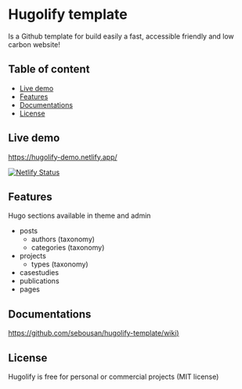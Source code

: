 # Hugolify template

Is a Github template for build easily a fast, accessible friendly and low carbon website!

## Table of content
- [Live demo](#live-demo)
- [Features](#features)
- [Documentations](#documentations)
- [License](#license)

## Live demo
https://hugolify-demo.netlify.app/

[![Netlify Status](https://api.netlify.com/api/v1/badges/5a4fa061-e7a5-4e66-9612-4fae713bda09/deploy-status)](https://app.netlify.com/sites/hugolify-demo/deploys)

## Features
Hugo sections available in theme and admin
* posts
  * authors (taxonomy)
  * categories (taxonomy)
* projects
  * types (taxonomy)
* casestudies
* publications
* pages

## Documentations
[https://github.com/sebousan/hugolify-template/wiki)](https://github.com/sebousan/hugolify-template/wiki)

## License
Hugolify is free for personal or commercial projects (MIT license)
